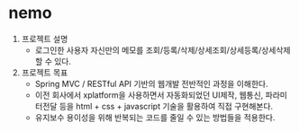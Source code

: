 # nemo


1. 프로젝트 설명
	- 로그인한 사용자 자신만의 메모를 조회/등록/삭제/상세조회/상세등록/상세삭제 할 수 있다.
2. 프로젝트 목표
	- Spring MVC / RESTful API 기반의 웹개발 전반적인 과정을 이해한다.
	- 이전 회사에서 xplatform을 사용하면서 자동화되었던 UI제작, 웹통신, 파라미터전달 등을
	  html + css + javascript 기술을 활용하여 직접 구현해본다. 
	- 유지보수 용이성을 위해 반복되는 코드를 줄일 수 있는 방법들을 적용한다. 
